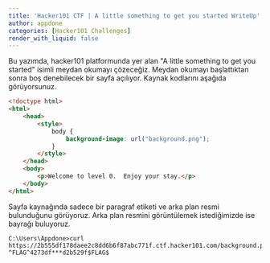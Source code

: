 ```yaml
---
title: 'Hacker101 CTF | A little something to get you started WriteUp'
author: appdone
categories: [Hacker101 Challenges]
render_with_liquid: false
---
```


Bu yazımda, hacker101 platformunda yer alan "A little something to get you started" isimli meydan okumayı çözeceğiz. Meydan okumayı başlattıktan sonra boş denebilecek bir sayfa açılıyor. Kaynak kodlarını aşağıda görüyorsunuz.

```html
<!doctype html>
<html>
    <head>
        <style>
            body {
                background-image: url("background.png");
            }
        </style>
    </head>
    <body>
        <p>Welcome to level 0.  Enjoy your stay.</p>
    </body>
</html>
```

Sayfa kaynağında sadece bir paragraf etiketi ve arka plan resmi bulunduğunu görüyoruz. Arka plan resmini görüntülemek istediğimizde ise bayrağı buluyoruz.

```
C:\Users\Appdone>curl https://2b555df178daee2c8dd6b6f87abc771f.ctf.hacker101.com/background.png
^FLAG^4273df***d2b529f$FLAG$
```
